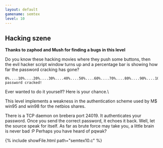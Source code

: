 ```yaml
---
layout: default
gamename: semtex
level: 10
---
```

Hacking szene
-------------
**Thanks to zaphod and Mush for finding a bugs in this level**

Do you know these hacking movies where they push some buttons, then
the evil hacker script window turns up and a percentage bar is
showing how far the password cracking has gone?


    0%....10%....20%....30%....40%....50%....60%....70%....80%....90%....100%
    password cracked!

Ever wanted to do it yourself? Here is your chance.\

This level implements a weakness in the authentication scheme used
by M$ win95 and win98 for the netbios shares.

There is a TCP daemon on brebera port 24019. It authenticates your
password. Once you send the correct password, it echoes it back.
Well, let the source speak for itself. As far as brute force may
take you, a little brain is never bad :P Perhaps you have heard of
pqwak?

{% include showFile.html path="semtex10.c" %}
